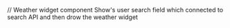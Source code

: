 // Weather widget component
Show's user search field which connected to search API and then drow the weather widget
